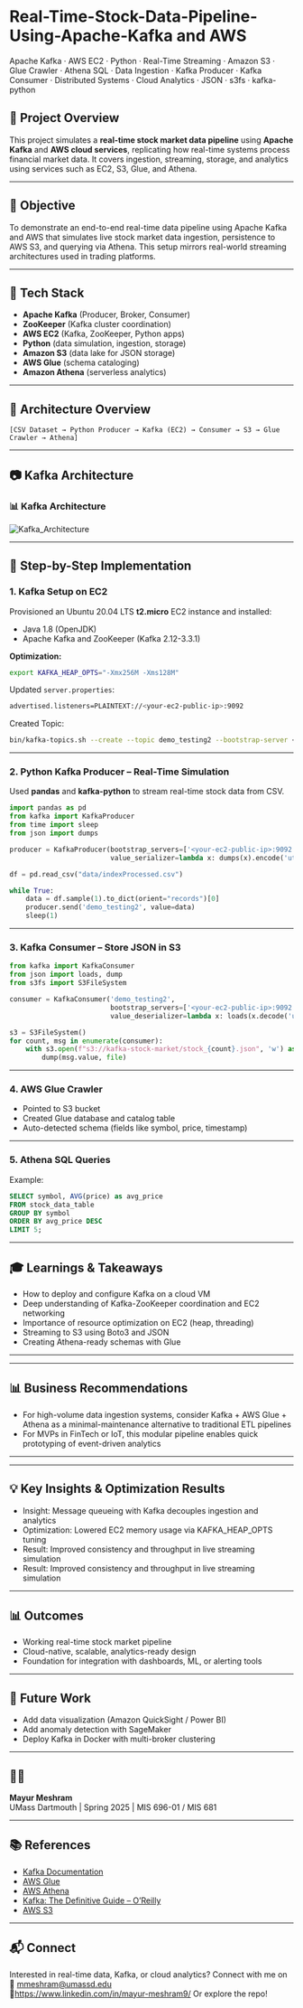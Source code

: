 # Real-Time-Stock-Data-Pipeline-Using-Apache-Kafka and AWS
Apache Kafka · AWS EC2 · Python · Real-Time Streaming · Amazon S3 · Glue Crawler · Athena SQL · Data Ingestion · Kafka Producer · Kafka Consumer · Distributed Systems · Cloud Analytics · JSON · s3fs · kafka-python

## 🌟 Project Overview
This project simulates a **real-time stock market data pipeline** using **Apache Kafka** and **AWS cloud services**, replicating how real-time systems process financial market data. It covers ingestion, streaming, storage, and analytics using services such as EC2, S3, Glue, and Athena.

---

## 🎯 Objective
To demonstrate an end-to-end real-time data pipeline using Apache Kafka and AWS that simulates live stock market data ingestion, persistence to AWS S3, and querying via Athena. This setup mirrors real-world streaming architectures used in trading platforms.

---

## 🔧 Tech Stack
- **Apache Kafka** (Producer, Broker, Consumer)
- **ZooKeeper** (Kafka cluster coordination)
- **AWS EC2** (Kafka, ZooKeeper, Python apps)
- **Python** (data simulation, ingestion, storage)
- **Amazon S3** (data lake for JSON storage)
- **AWS Glue** (schema cataloging)
- **Amazon Athena** (serverless analytics)

---

## 📐 Architecture Overview
```
[CSV Dataset → Python Producer → Kafka (EC2) → Consumer → S3 → Glue Crawler → Athena]
```

---

## 📷 Kafka Architecture 

### 📊 Kafka Architecture
![Kafka_Architecture](Kafka_Architecture.png)

---

## 🔄 Step-by-Step Implementation

### 1. Kafka Setup on EC2
Provisioned an Ubuntu 20.04 LTS **t2.micro** EC2 instance and installed:
- Java 1.8 (OpenJDK)
- Apache Kafka and ZooKeeper (Kafka 2.12-3.3.1)

**Optimization:**
```bash
export KAFKA_HEAP_OPTS="-Xmx256M -Xms128M"
```
Updated `server.properties`:
```bash
advertised.listeners=PLAINTEXT://<your-ec2-public-ip>:9092
```

Created Topic:
```bash
bin/kafka-topics.sh --create --topic demo_testing2 --bootstrap-server <your-ec2-public-ip>:9092 --replication-factor 1 --partitions 1
```

---

### 2. Python Kafka Producer – Real-Time Simulation
Used **pandas** and **kafka-python** to stream real-time stock data from CSV.
```python
import pandas as pd
from kafka import KafkaProducer
from time import sleep
from json import dumps

producer = KafkaProducer(bootstrap_servers=['<your-ec2-public-ip>:9092'],
                         value_serializer=lambda x: dumps(x).encode('utf-8'))

df = pd.read_csv("data/indexProcessed.csv")

while True:
    data = df.sample(1).to_dict(orient="records")[0]
    producer.send('demo_testing2', value=data)
    sleep(1)
```

---

### 3. Kafka Consumer – Store JSON in S3
```python
from kafka import KafkaConsumer
from json import loads, dump
from s3fs import S3FileSystem

consumer = KafkaConsumer('demo_testing2',
                         bootstrap_servers=['<your-ec2-public-ip>:9092'],
                         value_deserializer=lambda x: loads(x.decode('utf-8')))

s3 = S3FileSystem()
for count, msg in enumerate(consumer):
    with s3.open(f"s3://kafka-stock-market/stock_{count}.json", 'w') as file:
        dump(msg.value, file)
```

---

### 4. AWS Glue Crawler
- Pointed to S3 bucket
- Created Glue database and catalog table
- Auto-detected schema (fields like symbol, price, timestamp)

---

### 5. Athena SQL Queries
Example:
```sql
SELECT symbol, AVG(price) as avg_price
FROM stock_data_table
GROUP BY symbol
ORDER BY avg_price DESC
LIMIT 5;
```

---

## 🎓 Learnings & Takeaways
- How to deploy and configure Kafka on a cloud VM
- Deep understanding of Kafka-ZooKeeper coordination and EC2 networking
- Importance of resource optimization on EC2 (heap, threading)
- Streaming to S3 using Boto3 and JSON
- Creating Athena-ready schemas with Glue

---

---

## 📊 Business Recommendations
- For high-volume data ingestion systems, consider Kafka + AWS Glue + Athena as a minimal-maintenance alternative to traditional ETL pipelines
- For MVPs in FinTech or IoT, this modular pipeline enables quick prototyping of event-driven analytics

---

---

## 💡 Key Insights & Optimization Results
- Insight: Message queueing with Kafka decouples ingestion and analytics
- Optimization: Lowered EC2 memory usage via KAFKA_HEAP_OPTS tuning
- Result: Improved consistency and throughput in live streaming simulation
- Result: Improved consistency and throughput in live streaming simulation

---  

## 📊 Outcomes
- Working real-time stock market pipeline
- Cloud-native, scalable, analytics-ready design
- Foundation for integration with dashboards, ML, or alerting tools

---

## 🚀 Future Work
- Add data visualization (Amazon QuickSight / Power BI)
- Add anomaly detection with SageMaker
- Deploy Kafka in Docker with multi-broker clustering

---

## 🧑‍💻 
**Mayur Meshram**  
UMass Dartmouth | Spring 2025 | MIS 696-01 / MIS 681

---

## 📚 References
- [Kafka Documentation](https://kafka.apache.org/documentation/)
- [AWS Glue](https://aws.amazon.com/glue/)
- [AWS Athena](https://aws.amazon.com/athena/)
- [Kafka: The Definitive Guide – O’Reilly](https://www.oreilly.com/library/view/kafka-the-definitive/9781491936153/)
- [AWS S3](https://aws.amazon.com/s3/)

---

## 📬 Connect
Interested in real-time data, Kafka, or cloud analytics? 
Connect with me on 📧 mmeshram@umassd.edu  
🔗https://www.linkedin.com/in/mayur-meshram9/ 
Or explore the repo!
